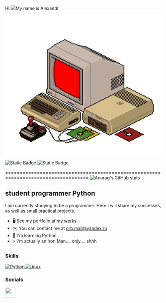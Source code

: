 Hi ![](https://user-images.githubusercontent.com/18350557/176309783-0785949b-9127-417c-8b55-ab5a4333674e.gif)My name is Alexandr

<img src= "https://github.com/AlexandrSharapov/AlexandrSharapov/blob/main/8TEbRyq7c.gif" alt="The Unlimited" width="600">


![Static Badge](https://img.shields.io/badge/py-python-blue?style=social&logo=python)
![Static Badge](https://img.shields.io/badge/-pycharm-black?style=social&logo=pycharm&logoColor=%23000000)

===================================================================================
![Anurag's GitHub stats](https://github-readme-stats.vercel.app/api?username=AlexandrSharapov&show_icons=true&theme=radical)

student programmer Python
-------------------------

I am currently studying to be a programmer. Here I will share my successes, as well as small practical projects.

* 🖥️ See my portfolio at [my works](http://github.com/AlexandrSharapov?tab=repositories)
* ✉️ You can contact me at [crb.mail@yandex.ru](mailto:crb.mail@yandex.ru)
* 🧠 I'm learning Python
* ⚡ I'm actually an Iron Man.... only.... shhh

### Skills


<p align="left">
<a href="https://www.python.org/" target="_blank" rel="noreferrer"><img src="https://raw.githubusercontent.com/danielcranney/readme-generator/main/public/icons/skills/python-colored.svg" width="36" height="36" alt="Python" /></a><a href="https://www.linux.org" target="_blank" rel="noreferrer"><img src="https://raw.githubusercontent.com/danielcranney/readme-generator/main/public/icons/skills/linux-colored.svg" width="36" height="36" alt="Linux" /></a>
</p>


### Socials

<p align="left"> <a href="https://www.github.com/AlexandrSharapov" target="_blank" rel="noreferrer"> <picture> <source media="(prefers-color-scheme: dark)" srcset="https://raw.githubusercontent.com/danielcranney/readme-generator/main/public/icons/socials/github-dark.svg" /> <source media="(prefers-color-scheme: light)" srcset="https://raw.githubusercontent.com/danielcranney/readme-generator/main/public/icons/socials/github.svg" /> <img src="https://raw.githubusercontent.com/danielcranney/readme-generator/main/public/icons/socials/github.svg" width="32" height="32" /> </picture> </a></p>
